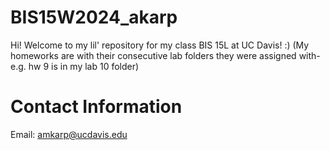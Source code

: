 # BIS15W2024_akarp

Hi! Welcome to my lil' repository for my class BIS 15L at UC Davis! :) 
(My homeworks are with their consecutive lab folders they were assigned with- e.g. hw 9 is in my lab 10 folder)

# Contact Information 
Email: amkarp@ucdavis.edu
